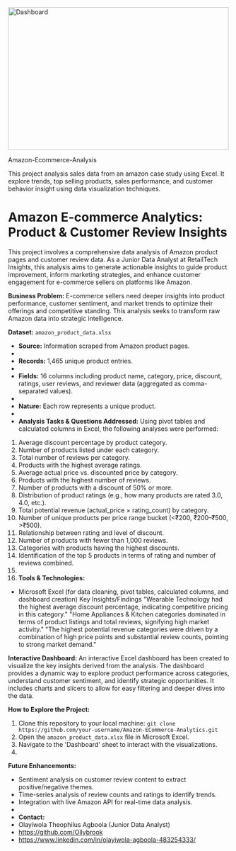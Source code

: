 <img width="499" height="322" alt="Dashboard" src="https://github.com/user-attachments/assets/1e2b5943-6a8a-45c0-8383-52b7074a29e8" />











Amazon-Ecommerce-Analysis

This project analysis sales data from an amazon case study using Excel. It explore trends, top selling products, sales performance, and customer behavior insight using data visualization techniques.

# Amazon E-commerce Analytics: Product & Customer Review Insights
This project involves a comprehensive data analysis of Amazon product pages and customer review data. As a Junior Data Analyst at RetailTech Insights, this analysis aims to generate actionable insights to guide product improvement, inform marketing strategies, and enhance customer engagement for e-commerce sellers on platforms like Amazon.

**Business Problem:** E-commerce sellers need deeper insights into product performance, customer sentiment, and market trends to optimize their offerings and competitive standing. This analysis seeks to transform raw Amazon data into strategic intelligence.

**Dataset:** `amazon_product_data.xlsx`

* **Source:** Information scraped from Amazon product pages.
* 
* **Records:** 1,465 unique product entries.
* 
* **Fields:** 16 columns including product name, category, price, discount, ratings, user reviews, and reviewer data (aggregated as comma-separated values).
* 
* **Nature:** Each row represents a unique product.
* 
* **Analysis Tasks & Questions Addressed:**
Using pivot tables and calculated columns in Excel, the following analyses were performed:

1.  Average discount percentage by product category.
2.  Number of products listed under each category.
3.  Total number of reviews per category.
4.  Products with the highest average ratings.
5.  Average actual price vs. discounted price by category.
6.  Products with the highest number of reviews.
7.  Number of products with a discount of 50% or more.
8.  Distribution of product ratings (e.g., how many products are rated 3.0, 4.0, etc.).
9.  Total potential revenue (actual_price × rating_count) by category.
10. Number of unique products per price range bucket (<₹200, ₹200–₹500, >₹500).
11. Relationship between rating and level of discount.
12. Number of products with fewer than 1,000 reviews.
13. Categories with products having the highest discounts.
14. Identification of the top 5 products in terms of rating and number of reviews combined.
15. 
16. **Tools & Technologies:**
* Microsoft Excel (for data cleaning, pivot tables, calculated columns, and dashboard creation)
Key Insights/Findings
"Wearable Technology had the highest average discount percentage, indicating competitive pricing in this category."
"Home Appliances & Kitchen categories dominated in terms of product listings and total reviews, signifying high market activity."
"The highest potential revenue categories were driven by a combination of high price points and substantial review counts, pointing to strong market demand."

**Interactive Dashboard:**
An interactive Excel dashboard has been created to visualize the key insights derived from the analysis. The dashboard provides a dynamic way to explore product performance across categories, understand customer sentiment, and identify strategic opportunities. It includes charts and slicers to allow for easy filtering and deeper dives into the data.

**How to Explore the Project:**
1.  Clone this repository to your local machine: `git clone https://github.com/your-username/Amazon-ECommerce-Analytics.git`
2.  Open the `amazon_product_data.xlsx` file in Microsoft Excel.
3.  Navigate to the 'Dashboard' sheet to interact with the visualizations.
4.  
**Future Enhancements:**
* Sentiment analysis on customer review content to extract positive/negative themes.
* Time-series analysis of review counts and ratings to identify trends.
* Integration with live Amazon API for real-time data analysis.
* 
* **Contact:**
* Olayiwola Theophilus Agboola (Junior Data Analyst)
* https://github.com/Ollybrook
* https://www.linkedin.com/in/olayiwola-agboola-483254333/
